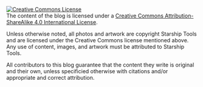 <a rel="license" href="http://creativecommons.org/licenses/by-sa/4.0/"><img alt="Creative Commons License" style="border-width:0" src="https://i.creativecommons.org/l/by-sa/4.0/88x31.png" /></a>
<br />
The content of the blog is licensed under a
<a rel="license" href="http://creativecommons.org/licenses/by-sa/4.0/">Creative Commons Attribution-ShareAlike 4.0 International License</a>.

Unless otherwise noted, all photos and artwork are copyright Starship Tools
and are licensed under the Creative Commons license mentioned above. Any use
of content, images, and artwork must be attributed to Starship Tools.

All contributors to this blog guarantee that the content they write is
original and their own, unless specificied otherwise with citations and/or
appropriate and correct attribution.
